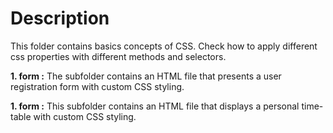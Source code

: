 # Description
 This folder contains basics concepts of CSS. Check how to apply different css properties with different methods and selectors. 

**1. form :** The subfolder contains an HTML file that presents a user registration form with custom CSS styling.


**1. form :** This subfolder contains an HTML file that displays a personal time-table with custom CSS styling.


